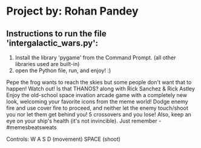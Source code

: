 # Project by:	Rohan Pandey

## Instructions to run the file 'intergalactic_wars.py':
1. Install the library 'pygame' from the Command Prompt. (all other libraries used are built-in)
2. open the Python file, run, and enjoy! :)

Pepe the frog wants to reach the skies but some people don't want that to happen!
Watch out! Is that THANOS? along with Rick Sanchez & Rick Astley
Enjoy the old-school space invation arcade game with a completely new look, welcoming your favorite icons from the meme world!
Dodge enemy fire and use cover fire to proceed, and neither let the enemy touch/shoot you nor let them get behind you!
5 crossovers and you lose! Also, keep an eye on your ship's health (it's not invincible). Just remember - #memesbeatsweats

Controls:
W    A     S     D   (movement)
SPACE         (shoot)

